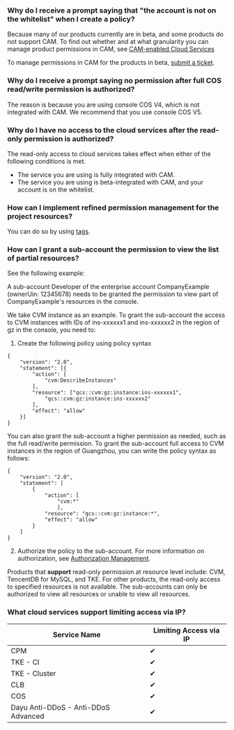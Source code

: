 ### Why do I receive a prompt saying that "the account is not on the whitelist" when I create a policy?

Because many of our products currently are in beta, and some products do not support CAM. To find out whether and at what granularity you can manage product permissions in CAM, see [CAM-enabled Cloud Services](https://intl.cloud.tencent.com/document/product/598/10588) 

To manage permissions in CAM for the products in beta, [submit a ticket](https://intl.cloud.tencent.com/login).



### Why do I receive a prompt saying no permission after full COS read/write permission is authorized?

The reason is because you are using console COS V4, which is not integrated with CAM. We recommend that you use console COS V5. 



### Why do I have no access to the cloud services after the read-only permission is authorized?

The read-only access to cloud services takes effect when either of the following conditions is met.
 - The service you are using is fully integrated with CAM.
 - The service you are using is beta-integrated with CAM, and your account is on the whitelist.



### How can I implement refined permission management for the project resources?

You can do so by using [tags](https://intl.cloud.tencent.com/document/product/651). 


### How can I grant a sub-account the permission to view the list of partial resources?

See the following example:

A sub-account Developer of the enterprise account CompanyExample (ownerUin: 12345678) needs to be granted the permission to view part of CompanyExample's resources in the console.

We take CVM instance as an example. To grant the sub-account the access to CVM instances with IDs of ins-xxxxxx1 and ins-xxxxxx2 in the region of gz in the console, you need to:

1. Create the following policy using policy syntax
```
{
	"version": "2.0",
	"statement": [{
		"action": [
			"cvm:DescribeInstances"
		],
		"resource": ["qcs::cvm:gz:instance:ins-xxxxxx1",
			"qcs::cvm:gz:instance:ins-xxxxxx2"
		],
		"effect": "allow"
	}]
}
```
You can also grant the sub-account a higher permission as needed, such as the full read/write permission. To grant the sub-account full access to CVM instances in the region of Guangzhou, you can write the policy syntax as follows:
```
{
    "version": "2.0",
    "statement": [
        {
            "action": [
                "cvm:*"
                ],
            "resource": "qcs::cvm:gz:instance:*",
            "effect": "allow"
        }
    ]
}
```

2. Authorize the policy to the sub-account. For more information on authorization, see [Authorization Management](https://intl.cloud.tencent.com/document/product/598/10602).

Products that **support** read-only permission at resource level include: CVM, TencentDB for MySQL, and TKE.
For other products, the read-only access to specified resources is not available. The sub-accounts can only be authorized to view all resources or unable to view all resources.



### What cloud services support limiting access via IP?

| Service Name | Limiting Access via IP |
| -------------------------- | ------------ |
| CPM | ✔ |
| TKE - CI | ✔ |
| TKE - Cluster | ✔ |
| CLB | ✔ |
| COS | ✔ |
| Dayu Anti-DDoS - Anti-DDoS Advanced | ✔ |

